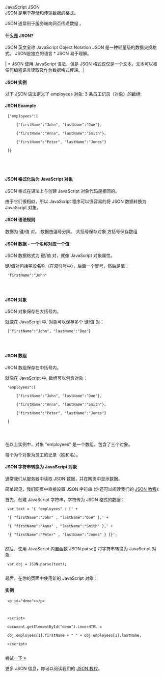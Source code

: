  JavaScript JSON  
JSON 是用于存储和传输数据的格式。

 JSON 通常用于服务端向网页传递数据 。 

 

#### 什么是 JSON?

 
JSON 英文全称 JavaScript Object Notation
 JSON 是一种轻量级的数据交换格式。
 JSON是独立的语言 * 
 JSON 易于理解。
 
 

 

| * JSON 使用 JavaScript 语法，但是 JSON 格式仅仅是一个文本。文本可以被任何编程语言读取及作为数据格式传递。|


#### JSON 实例

 以下 JSON 语法定义了 employees 对象: 3 条员工记录（对象）的数组:

  
#### JSON Example

 
```
 {"employees":[

     {"firstName":"John", "lastName":"Doe"}, 

     {"firstName":"Anna", "lastName":"Smith"},

     {"firstName":"Peter", "lastName":"Jones"}

 ]}





```
 

 



#### JSON 格式化后为 JavaScript 对象

  JSON 格式在语法上与创建 JavaScript 对象代码是相同的。

 由于它们很相似，所以 JavaScript 程序可以很容易的将 JSON 数据转换为 JavaScript 对象。 

 

#### JSON 语法规则

 
数据为 键/值 对。
 数据由逗号分隔。
 大括号保存对象
 方括号保存数组
 


#### JSON 数据 - 一个名称对应一个值

 JSON 数据格式为 键/值 对，就像 JavaScript 对象属性。

  键/值对包括字段名称（在双引号中），后面一个冒号，然后是值：

 
```
 "firstName":"John"




```
 



#### JSON 对象

 JSON 对象保存在大括号内。

 就像在 JavaScript 中, 对象可以保存多个 键/值 对：

 
```
 {"firstName":"John", "lastName":"Doe"} 




```
 



#### JSON 数组

 JSON 数组保存在中括号内。

 就像在 JavaScript 中, 数组可以包含对象：

 
```
 "employees":[

     {"firstName":"John", "lastName":"Doe"}, 

     {"firstName":"Anna", "lastName":"Smith"}, 

     {"firstName":"Peter", "lastName":"Jones"}

 ]




```
 在以上实例中，对象 "employees" 是一个数组。包含了三个对象。

 每个为个对象为员工的记录（姓和名）。

 

#### JSON 字符串转换为 JavaScript 对象

 通常我们从服务器中读取 JSON 数据，并在网页中显示数据。

 简单起见，我们网页中直接设置 JSON 字符串 (你还可以阅读我们的 [JSON 教程](http://www.w3cschool.cc/json/json-tutorial.html)):

 首先，创建 JavaScript 字符串，字符传为 JSON 格式的数据：

  
```
 var text = '{ "employees" : [' +

 '{ "firstName":"John" , "lastName":"Doe" },' +

 '{ "firstName":"Anna" , "lastName":"Smith" },' +

 '{ "firstName":"Peter" , "lastName":"Jones" } ]}';


```
 

 然后，使用 JavaScript 内置函数 JSON.parse() 将字符串转换为 JavaScript 对象:

  
```
 var obj = JSON.parse(text);


```
 

 最后，在你的页面中使用新的 JavaScript 对象：

  
#### 实例

 
```
 <p id="demo"></p>



 <script>

 document.getElementById("demo").innerHTML =

 obj.employees[1].firstName + " " + obj.employees[1].lastName;

 </script> 


```
 

[尝试一下 »](http://www.w3cschool.cc/try/try.php?filename=tryjs_json_parse) 

 更多 JSON 信息，你可以阅读我们的 [JSON 教程](http://www.w3cschool.cc/json/json-tutorial.html)。

 

